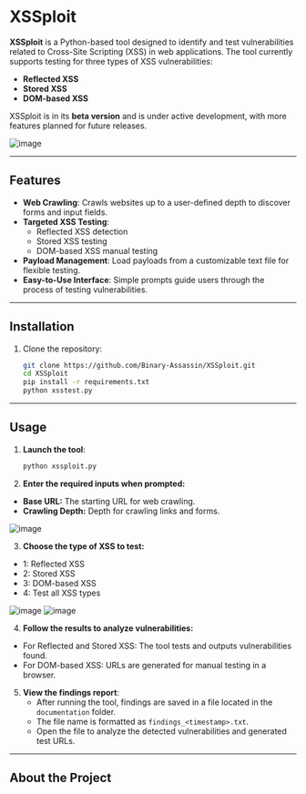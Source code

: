 # XSSploit

**XSSploit** is a Python-based tool designed to identify and test vulnerabilities related to Cross-Site Scripting (XSS) in web applications. The tool currently supports testing for three types of XSS vulnerabilities:

- **Reflected XSS**
- **Stored XSS**
- **DOM-based XSS**

XSSploit is in its **beta version** and is under active development, with more features planned for future releases.

![image](https://github.com/user-attachments/assets/cd339bbf-affe-4611-9a13-c948f0b915c9)

---

## Features

- **Web Crawling**: Crawls websites up to a user-defined depth to discover forms and input fields.
- **Targeted XSS Testing**: 
  - Reflected XSS detection
  - Stored XSS testing
  - DOM-based XSS manual testing
- **Payload Management**: Load payloads from a customizable text file for flexible testing.
- **Easy-to-Use Interface**: Simple prompts guide users through the process of testing vulnerabilities.

---

## Installation

1. Clone the repository:
   ```bash
   git clone https://github.com/Binary-Assassin/XSSploit.git
   cd XSSploit
   pip install -r requirements.txt
   python xsstest.py

--- 

## Usage

1. **Launch the tool**:
   ```bash
   python xssploit.py
2. **Enter the required inputs when prompted:**

- **Base URL:** The starting URL for web crawling.
- **Crawling Depth:** Depth for crawling links and forms.


![image](https://github.com/user-attachments/assets/da76bfaa-4b27-42c8-a07d-d2a97534f6c6)

3. **Choose the type of XSS to test:**

- 1: Reflected XSS
- 2: Stored XSS
- 3: DOM-based XSS
- 4: Test all XSS types

![image](https://github.com/user-attachments/assets/dc0d5f6e-f8e7-474c-844e-8524ac53567f)
![image](https://github.com/user-attachments/assets/a0738c0d-114f-4d43-9ed4-e08356fbd606)


4. **Follow the results to analyze vulnerabilities:**
  - For Reflected and Stored XSS: The tool tests and outputs vulnerabilities found.
  - For DOM-based XSS: URLs are generated for manual testing in a browser.

5. **View the findings report**:
   - After running the tool, findings are saved in a file located in the `documentation` folder.
   - The file name is formatted as `findings_<timestamp>.txt`.
   - Open the file to analyze the detected vulnerabilities and generated test URLs.
  
---
## About the Project



